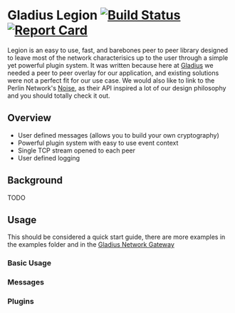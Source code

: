 
# Gladius Legion [![Build Status](https://travis-ci.com/gladiusio/legion.svg?branch=master)](https://travis-ci.com/gladiusio/legion) [![Report Card](https://goreportcard.com/badge/github.com/gladiusio/legion)](https://goreportcard.com/report/github.com/gladiusio/legion)

Legion is an easy to use, fast, and barebones peer to peer library designed to leave most of the network characterisics up to the 
user through a simple yet powerful plugin system. It was written because here at [Gladius](https://gladius.io) we needed a peer
to peer overlay for our application, and existing solutions were not a perfect fit for our use case. We would also like to link to
the Perlin Network's [Noise](https://github.com/perlin-network/noise), as their API inspired a lot of our design 
philosophy and you should totally check it out.

## Overview

- User defined messages (allows you to build your own cryptography)
- Powerful plugin system with easy to use event context
- Single TCP stream opened to each peer
- User defined logging

## Background

TODO

## Usage

This should be considered a quick start guide, there are more examples in the examples folder and in the 
[Gladius Network Gateway](https://github.com/gladiusio/gladius-network-gateway)

### Basic Usage

### Messages

### Plugins
